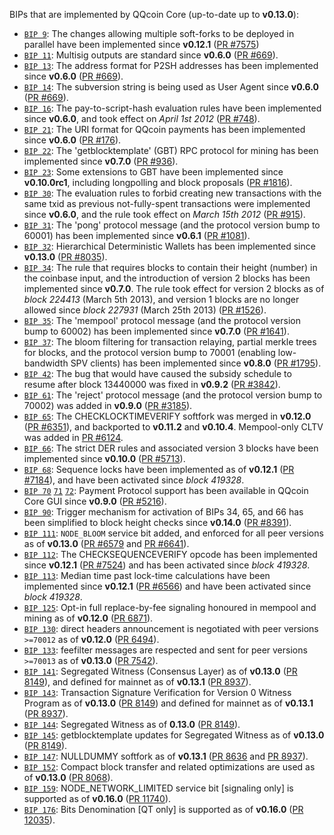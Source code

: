BIPs that are implemented by QQcoin Core (up-to-date up to **v0.13.0**):

* [`BIP 9`](https://github.com/QQcoin/bips/blob/master/bip-0009.mediawiki): The changes allowing multiple soft-forks to be deployed in parallel have been implemented since **v0.12.1**  ([PR #7575](https://github.com/QQcoin/QQcoin/pull/7575))
* [`BIP 11`](https://github.com/QQcoin/bips/blob/master/bip-0011.mediawiki): Multisig outputs are standard since **v0.6.0** ([PR #669](https://github.com/QQcoin/QQcoin/pull/669)).
* [`BIP 13`](https://github.com/QQcoin/bips/blob/master/bip-0013.mediawiki): The address format for P2SH addresses has been implemented since **v0.6.0** ([PR #669](https://github.com/QQcoin/QQcoin/pull/669)).
* [`BIP 14`](https://github.com/QQcoin/bips/blob/master/bip-0014.mediawiki): The subversion string is being used as User Agent since **v0.6.0** ([PR #669](https://github.com/QQcoin/QQcoin/pull/669)).
* [`BIP 16`](https://github.com/QQcoin/bips/blob/master/bip-0016.mediawiki): The pay-to-script-hash evaluation rules have been implemented since **v0.6.0**, and took effect on *April 1st 2012* ([PR #748](https://github.com/QQcoin/QQcoin/pull/748)).
* [`BIP 21`](https://github.com/QQcoin/bips/blob/master/bip-0021.mediawiki): The URI format for QQcoin payments has been implemented since **v0.6.0** ([PR #176](https://github.com/QQcoin/QQcoin/pull/176)).
* [`BIP 22`](https://github.com/QQcoin/bips/blob/master/bip-0022.mediawiki): The 'getblocktemplate' (GBT) RPC protocol for mining has been implemented since **v0.7.0** ([PR #936](https://github.com/QQcoin/QQcoin/pull/936)).
* [`BIP 23`](https://github.com/QQcoin/bips/blob/master/bip-0023.mediawiki): Some extensions to GBT have been implemented since **v0.10.0rc1**, including longpolling and block proposals ([PR #1816](https://github.com/QQcoin/QQcoin/pull/1816)).
* [`BIP 30`](https://github.com/QQcoin/bips/blob/master/bip-0030.mediawiki): The evaluation rules to forbid creating new transactions with the same txid as previous not-fully-spent transactions were implemented since **v0.6.0**, and the rule took effect on *March 15th 2012* ([PR #915](https://github.com/QQcoin/QQcoin/pull/915)).
* [`BIP 31`](https://github.com/QQcoin/bips/blob/master/bip-0031.mediawiki): The 'pong' protocol message (and the protocol version bump to 60001) has been implemented since **v0.6.1** ([PR #1081](https://github.com/QQcoin/QQcoin/pull/1081)).
* [`BIP 32`](https://github.com/QQcoin/bips/blob/master/bip-0032.mediawiki): Hierarchical Deterministic Wallets has been implemented since **v0.13.0** ([PR #8035](https://github.com/QQcoin/QQcoin/pull/8035)).
* [`BIP 34`](https://github.com/QQcoin/bips/blob/master/bip-0034.mediawiki): The rule that requires blocks to contain their height (number) in the coinbase input, and the introduction of version 2 blocks has been implemented since **v0.7.0**. The rule took effect for version 2 blocks as of *block 224413* (March 5th 2013), and version 1 blocks are no longer allowed since *block 227931* (March 25th 2013) ([PR #1526](https://github.com/QQcoin/QQcoin/pull/1526)).
* [`BIP 35`](https://github.com/QQcoin/bips/blob/master/bip-0035.mediawiki): The 'mempool' protocol message (and the protocol version bump to 60002) has been implemented since **v0.7.0** ([PR #1641](https://github.com/QQcoin/QQcoin/pull/1641)).
* [`BIP 37`](https://github.com/QQcoin/bips/blob/master/bip-0037.mediawiki): The bloom filtering for transaction relaying, partial merkle trees for blocks, and the protocol version bump to 70001 (enabling low-bandwidth SPV clients) has been implemented since **v0.8.0** ([PR #1795](https://github.com/QQcoin/QQcoin/pull/1795)).
* [`BIP 42`](https://github.com/QQcoin/bips/blob/master/bip-0042.mediawiki): The bug that would have caused the subsidy schedule to resume after block 13440000 was fixed in **v0.9.2** ([PR #3842](https://github.com/QQcoin/QQcoin/pull/3842)).
* [`BIP 61`](https://github.com/QQcoin/bips/blob/master/bip-0061.mediawiki): The 'reject' protocol message (and the protocol version bump to 70002) was added in **v0.9.0** ([PR #3185](https://github.com/QQcoin/QQcoin/pull/3185)).
* [`BIP 65`](https://github.com/QQcoin/bips/blob/master/bip-0065.mediawiki): The CHECKLOCKTIMEVERIFY softfork was merged in **v0.12.0** ([PR #6351](https://github.com/QQcoin/QQcoin/pull/6351)), and backported to **v0.11.2** and **v0.10.4**. Mempool-only CLTV was added in [PR #6124](https://github.com/QQcoin/QQcoin/pull/6124).
* [`BIP 66`](https://github.com/QQcoin/bips/blob/master/bip-0066.mediawiki): The strict DER rules and associated version 3 blocks have been implemented since **v0.10.0** ([PR #5713](https://github.com/QQcoin/QQcoin/pull/5713)).
* [`BIP 68`](https://github.com/QQcoin/bips/blob/master/bip-0068.mediawiki): Sequence locks have been implemented as of **v0.12.1**  ([PR #7184](https://github.com/QQcoin/QQcoin/pull/7184)), and have been activated since *block 419328*.
* [`BIP 70`](https://github.com/QQcoin/bips/blob/master/bip-0070.mediawiki) [`71`](https://github.com/QQcoin/bips/blob/master/bip-0071.mediawiki) [`72`](https://github.com/QQcoin/bips/blob/master/bip-0072.mediawiki): Payment Protocol support has been available in QQcoin Core GUI since **v0.9.0** ([PR #5216](https://github.com/QQcoin/QQcoin/pull/5216)).
* [`BIP 90`](https://github.com/QQcoin/bips/blob/master/bip-0090.mediawiki): Trigger mechanism for activation of BIPs 34, 65, and 66 has been simplified to block height checks since **v0.14.0** ([PR #8391](https://github.com/QQcoin/QQcoin/pull/8391)).
* [`BIP 111`](https://github.com/QQcoin/bips/blob/master/bip-0111.mediawiki): `NODE_BLOOM` service bit added, and enforced for all peer versions as of **v0.13.0** ([PR #6579](https://github.com/QQcoin/QQcoin/pull/6579) and [PR #6641](https://github.com/QQcoin/QQcoin/pull/6641)).
* [`BIP 112`](https://github.com/QQcoin/bips/blob/master/bip-0112.mediawiki): The CHECKSEQUENCEVERIFY opcode has been implemented since **v0.12.1** ([PR #7524](https://github.com/QQcoin/QQcoin/pull/7524)) and has been activated since *block 419328*.
* [`BIP 113`](https://github.com/QQcoin/bips/blob/master/bip-0113.mediawiki): Median time past lock-time calculations have been implemented since **v0.12.1** ([PR #6566](https://github.com/QQcoin/QQcoin/pull/6566)) and have been activated since *block 419328*.
* [`BIP 125`](https://github.com/QQcoin/bips/blob/master/bip-0125.mediawiki): Opt-in full replace-by-fee signaling honoured in mempool and mining as of **v0.12.0** ([PR 6871](https://github.com/QQcoin/QQcoin/pull/6871)).
* [`BIP 130`](https://github.com/QQcoin/bips/blob/master/bip-0130.mediawiki): direct headers announcement is negotiated with peer versions `>=70012` as of **v0.12.0** ([PR 6494](https://github.com/QQcoin/QQcoin/pull/6494)).
* [`BIP 133`](https://github.com/QQcoin/bips/blob/master/bip-0133.mediawiki): feefilter messages are respected and sent for peer versions `>=70013` as of **v0.13.0** ([PR 7542](https://github.com/QQcoin/QQcoin/pull/7542)).
* [`BIP 141`](https://github.com/QQcoin/bips/blob/master/bip-0141.mediawiki): Segregated Witness (Consensus Layer) as of **v0.13.0** ([PR 8149](https://github.com/QQcoin/QQcoin/pull/8149)), and defined for mainnet as of **v0.13.1** ([PR 8937](https://github.com/QQcoin/QQcoin/pull/8937)).
* [`BIP 143`](https://github.com/QQcoin/bips/blob/master/bip-0143.mediawiki): Transaction Signature Verification for Version 0 Witness Program as of **v0.13.0** ([PR 8149](https://github.com/QQcoin/QQcoin/pull/8149)) and defined for mainnet as of **v0.13.1** ([PR 8937](https://github.com/QQcoin/QQcoin/pull/8937)).
* [`BIP 144`](https://github.com/QQcoin/bips/blob/master/bip-0144.mediawiki): Segregated Witness as of **0.13.0** ([PR 8149](https://github.com/QQcoin/QQcoin/pull/8149)).
* [`BIP 145`](https://github.com/QQcoin/bips/blob/master/bip-0145.mediawiki): getblocktemplate updates for Segregated Witness as of **v0.13.0** ([PR 8149](https://github.com/QQcoin/QQcoin/pull/8149)).
* [`BIP 147`](https://github.com/QQcoin/bips/blob/master/bip-0147.mediawiki): NULLDUMMY softfork as of **v0.13.1** ([PR 8636](https://github.com/QQcoin/QQcoin/pull/8636) and [PR 8937](https://github.com/QQcoin/QQcoin/pull/8937)).
* [`BIP 152`](https://github.com/QQcoin/bips/blob/master/bip-0152.mediawiki): Compact block transfer and related optimizations are used as of **v0.13.0** ([PR 8068](https://github.com/QQcoin/QQcoin/pull/8068)).
* [`BIP 159`](https://github.com/QQcoin/bips/blob/master/bip-0159.mediawiki): NODE_NETWORK_LIMITED service bit [signaling only] is supported as of **v0.16.0** ([PR 11740](https://github.com/QQcoin/QQcoin/pull/11740)).
* [`BIP 176`](https://github.com/QQcoin/bips/blob/master/bip-0176.mediawiki): Bits Denomination [QT only] is supported as of **v0.16.0** ([PR 12035](https://github.com/QQcoin/QQcoin/pull/12035)).
